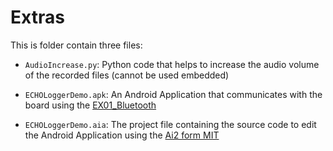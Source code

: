 # Extras

This is folder contain three files: 

- `AudioIncrease.py`: Python code that helps to increase the audio volume of the recorded files (cannot be used embedded)

- `ECHOLoggerDemo.apk`: An Android Application that communicates with the board using the [EX01_Bluetooth](https://github.com/macalencar/PC20230001/tree/main/03_Software/EX01_Bluetooth)

- `ECHOLoggerDemo.aia`: The project file containing the source code to edit the Android Application using the [Ai2 form MIT](https://ai2.appinventor.mit.edu/)

